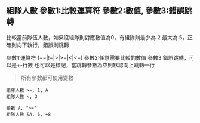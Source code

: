 ## 組隊人數 參數1:比較運算符 參數2:數值, 參數3:錯誤跳轉
比較當前隊伍人數，如果沒組隊則對應數值為0，有組隊則最少為 2 最大為 5，正確則向下執行，錯誤則跳轉

參數1:運算符 (==|!=|>|>=|<|<=)
參數2:任意需要比較的數值
參數3:錯誤跳轉，可以是+-行數 也可以是標記，當跳轉參數為空則默認向上跳轉一行


> 所有參數都可使用變數

```
組隊人數 >=, 1, A
組隊人數 <, 3

變數 A, ">="
組隊人數 &A, 6, +8


```